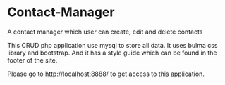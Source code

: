 # Contact-Manager
A contact manager which user can create, edit and delete contacts

This CRUD php application use mysql to store all data. It uses bulma css library and bootstrap. And it has a style guide which can be found in the footer of the site.
               
Please go to http://localhost:8888/ to get access to this application.
